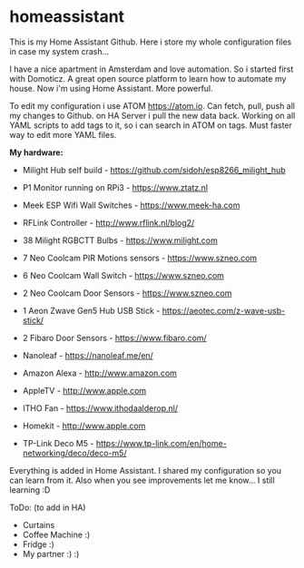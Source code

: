 # homeassistant

This is my Home Assistant Github. Here i store my whole configuration files in case my system crash...

I have a nice apartment in Amsterdam and love automation. So i started first with Domoticz. A great open source platform to learn how to automate my house. Now i'm using Home Assistant. More powerful.

To edit my configuration i use ATOM https://atom.io. Can fetch, pull, push all my changes to Github. on HA Server i pull the new data back.
Working on all YAML scripts to add tags to it, so i can search in ATOM on tags. Must faster way to edit more YAML files.

**My hardware:**
- Milight Hub self build - https://github.com/sidoh/esp8266_milight_hub

- P1 Monitor running on RPi3 - https://www.ztatz.nl
- Meek ESP Wifi Wall Switches - https://www.meek-ha.com

- RFLink Controller - http://www.rflink.nl/blog2/

- 38 Milight RGBCTT Bulbs - https://www.milight.com

- 7 Neo Coolcam PIR Motions sensors - https://www.szneo.com
- 6 Neo Coolcam Wall Switch - https://www.szneo.com
- 2 Neo Coolcam Door Sensors - https://www.szneo.com

- 1 Aeon Zwave Gen5 Hub USB Stick - https://aeotec.com/z-wave-usb-stick/

- 2 Fibaro Door Sensors - https://www.fibaro.com/

- Nanoleaf - https://nanoleaf.me/en/
- Amazon Alexa - http://www.amazon.com
- AppleTV - http://www.apple.com
- ITHO Fan - https://www.ithodaalderop.nl/
- Homekit - http://www.apple.com

- TP-Link Deco M5 - https://www.tp-link.com/en/home-networking/deco/deco-m5/

Everything is added in Home Assistant. I shared my configuration so you can learn from it.
Also when you see improvements let me know... I still learning :D

ToDo: (to add in HA)
- Curtains
- Coffee Machine :)
- Fridge :)
- My partner :) :)
